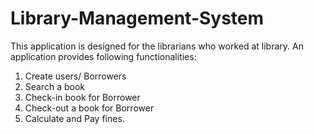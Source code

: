 # Library-Management-System
This application is designed for the librarians who worked at library. An application provides following functionalities: 
1.	Create users/ Borrowers
2.	Search a book
3.	Check-in book for Borrower
4.	Check-out a book for Borrower
5.	Calculate and Pay fines.
